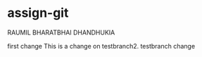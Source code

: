 # assign-git
RAUMIL BHARATBHAI DHANDHUKIA

first change
This is a change on testbranch2.
testbranch change
